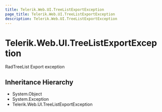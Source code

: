 ```yaml
---
title: Telerik.Web.UI.TreeListExportException
page_title: Telerik.Web.UI.TreeListExportException
description: Telerik.Web.UI.TreeListExportException
---
```


# Telerik.Web.UI.TreeListExportException

RadTreeList Export exception

## Inheritance Hierarchy

* System.Object
* System.Exception
* Telerik.Web.UI.TreeListExportException

